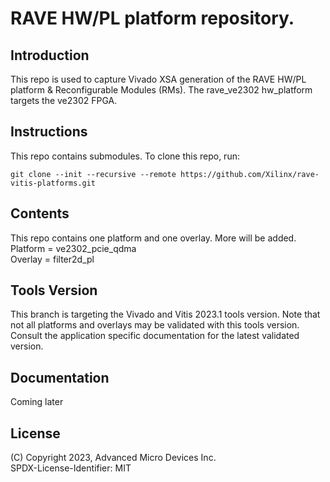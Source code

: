 
# RAVE HW/PL platform repository.

## Introduction
This repo is used to capture Vivado XSA generation of the RAVE HW/PL platform & Reconfigurable Modules (RMs).
The rave_ve2302 hw_platform targets the ve2302 FPGA.

## Instructions

This repo contains submodules. To clone this repo, run:
```
git clone --init --recursive --remote https://github.com/Xilinx/rave-vitis-platforms.git
```

## Contents

This repo contains one platform and one overlay.  More will be added.\
Platform = ve2302_pcie_qdma\
Overlay = filter2d_pl

## Tools Version

This branch is targeting the Vivado and Vitis 2023.1 tools version. Note that
not all platforms and overlays may be validated with this tools version. Consult
the application specific documentation for the latest validated version.

## Documentation

Coming later

## License

(C) Copyright 2023, Advanced Micro Devices Inc.\
SPDX-License-Identifier: MIT

